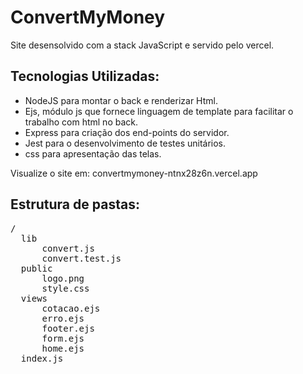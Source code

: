 # ConvertMyMoney

Site desensolvido com a stack JavaScript e servido pelo vercel.

## Tecnologias Utilizadas: 
 - NodeJS para montar o back e renderizar Html. 
 - Ejs, módulo js que fornece linguagem de template para facilitar o trabalho com html no back.
 - Express para criação dos end-points do servidor.
 - Jest para o desenvolvimento de testes unitários.
 - css para apresentação das telas.

 Visualize o site em: convertmymoney-ntnx28z6n.vercel.app


 ## Estrutura de pastas:
 <pre>/
  lib
      convert.js
      convert.test.js
  public
      logo.png
      style.css
  views
      cotacao.ejs
      erro.ejs
      footer.ejs
      form.ejs
      home.ejs
  index.js          
 </pre> 
